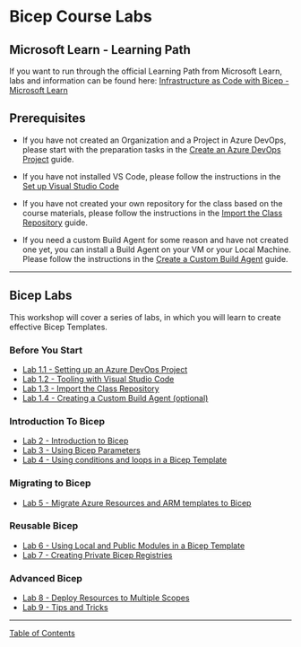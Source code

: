 # Bicep Course Labs

## Microsoft Learn - Learning Path

If you want to run through the official Learning Path from Microsoft Learn, labs and information can be found here: [Infrastructure as Code with Bicep - Microsoft Learn](MS_Learn_Intro_To_Bicep_Labs.md)

## Prerequisites

* If you have not created an Organization and a Project in Azure DevOps, please start with the preparation tasks in the [Create an Azure DevOps Project](../../setup/1-Create-Azdo-Project.md) guide.

* If you have not installed VS Code,  please follow the instructions in the [Set up Visual Studio Code](../../setup/2-Visual-Studio-Code.md)

* If you have not created your own repository for the class based on the course materials, please follow the instructions in the [Import the Class Repository](../../setup/3-Clone-Repo.md) guide.

* If you need a custom Build Agent for some reason and have not created one yet, you can install a Build Agent on your VM or your Local Machine.  Please follow the instructions in the [Create a Custom Build Agent](../../build-agents/desktop-runner/readme.md) guide.

---

## Bicep Labs

This workshop will cover a series of labs, in which you will learn to create effective Bicep Templates.

### Before You Start

* [Lab 1.1 - Setting up an Azure DevOps Project](../setup/1-Create-Azdo-Project.md)
* [Lab 1.2 - Tooling with Visual Studio Code](../setup/2-Visual-Studio-Code.md)
* [Lab 1.3 - Import the Class Repository](../setup/3-Clone-Repo.md)
* [Lab 1.4 - Creating a Custom Build Agent (optional)](../build-agents/desktop-runner/readme.md)

### Introduction To Bicep

* [Lab 2 - Introduction to Bicep](./02_Intro/readme.md)
* [Lab 3 - Using Bicep Parameters](./03_Parameters/readme.md)
* [Lab 4 - Using conditions and loops in a Bicep Template](./04_Conditions_and_Loops/readme.md)

### Migrating to Bicep

* [Lab 5 - Migrate Azure Resources and ARM templates to Bicep](./05_Migrate_to_Bicep/Lab01/readme.md)

### Reusable Bicep

* [Lab 6 - Using Local and Public Modules in a Bicep Template](./06_Modules/readme.md)
* [Lab 7 - Creating Private Bicep Registries](./07_Bicep_Registries/readme.md)

### Advanced Bicep

* [Lab 8 - Deploy Resources to Multiple Scopes](./Bicep_9_Deploy_Resource_Targets/readme.md)
* [Lab 9 - Tips and Tricks](./Bicep_10_Advanced_Bicep_Tips/readme.md)

<!-- * [Lab 99 - Publish Reusable Code with Template Specs](./archives/99_Bicep_Template_Specs/readme.md) -->
<!-- * [Lab 98 - CICD Pipelines](./archives/98_CICD_Pipelines/readme.md) -->

---

[Table of Contents](../../readme.md)
